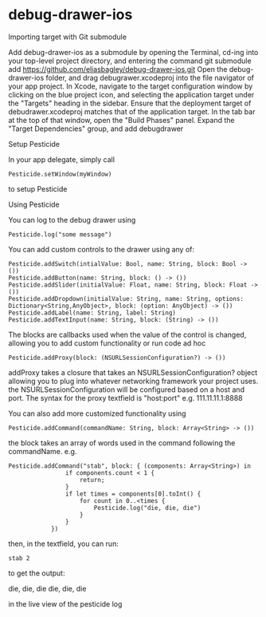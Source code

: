 debug-drawer-ios
================

Importing target with Git submodule

Add debug-drawer-ios as a submodule by opening the Terminal, cd-ing into your top-level project directory, and entering the command git submodule add https://github.com/eliasbagley/debug-drawer-ios.git
Open the debug-drawer-ios folder, and drag debugrawer.xcodeproj into the file navigator of your app project.
In Xcode, navigate to the target configuration window by clicking on the blue project icon, and selecting the application target under the "Targets" heading in the sidebar.
Ensure that the deployment target of debudrawer.xcodeproj matches that of the application target.
In the tab bar at the top of that window, open the "Build Phases" panel.
Expand the "Target Dependencies" group, and add debugdrawer

Setup Pesticide

In your app delegate, simply call
```
Pesticide.setWindow(myWindow)
```
to setup Pesticide

Using Pesticide

You can log to the debug drawer using
```
Pesticide.log("some message")
```

You can add custom controls to the drawer using any of:

```
Pesticide.addSwitch(intialValue: Bool, name: String, block: Bool -> ())
Pesticide.addButton(name: String, block: () -> ())
Pesticide.addSlider(initialValue: Float, name: String, block: Float -> ())
Pesticide.addDropdown(initialValue: String, name: String, options: Dictionary<String,AnyObject>, block: (option: AnyObject) -> ())
Pesticide.addLabel(name: String, label: String)
Pesticide.addTextInput(name: String, block: (String) -> ())
```

The blocks are callbacks used when the value of the control is changed, allowing you to add custom functionality or run code ad hoc

```
Pesticide.addProxy(block: (NSURLSessionConfiguration?) -> ())
```
addProxy takes a closure that takes an NSURLSessionConfiguration? object allowing you to plug into whatever networking framework your project uses.
the NSURLSessionConfiguration will be configured based on a host and port. The syntax for the proxy textfield is "host:port"
e.g.
111.11.11.1:8888

You can also add more customized functionality using
```
Pesticide.addCommand(commandName: String, block: Array<String> -> ())
```
the block takes an array of words used in the command following the commandName. e.g.
```
Pesticide.addCommand("stab", block: { (components: Array<String>) in
                if components.count < 1 {
                    return;
                }
                if let times = components[0].toInt() {
                    for count in 0..<times {
                        Pesticide.log("die, die, die")
                    }
                }
            })
```
then, in the textfield, you can run:
```
stab 2
```
to get the output:

die, die, die
die, die, die

in the live view of the pesticide log
